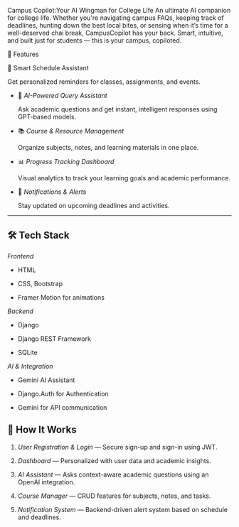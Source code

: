 Campus Copilot:Your AI Wingman for College Life
An ultimate AI companion for college life. Whether you're navigating campus FAQs, keeping track of deadlines, hunting down the best local bites, or sensing when it’s time for a well-deserved chai break, CampusCopilot has your back. Smart, intuitive, and built just for students — this is your campus, copiloted.


 🚀 Features



📅 Smart Schedule Assistant 

  Get personalized reminders for classes, assignments, and events.



- 💬 *AI-Powered Query Assistant*

  Ask academic questions and get instant, intelligent responses using GPT-based models.



- 📚 *Course & Resource Management*  

  Organize subjects, notes, and learning materials in one place.



- 📊 *Progress Tracking Dashboard*  

  Visual analytics to track your learning goals and academic performance.



- 🔔 *Notifications & Alerts*  

  Stay updated on upcoming deadlines and activities.



---



## 🛠️ Tech Stack



*Frontend*  

- HTML

- CSS, Bootstrap  

- Framer Motion for animations



*Backend*  

- Django  

- Django REST Framework  

- SQLite



*AI & Integration*  

- Gemini AI Assistant  

- Django.Auth for Authentication  

- Gemini for API communication
## 🧠 How It Works



1. *User Registration & Login* — Secure sign-up and sign-in using JWT.

2. *Dashboard* — Personalized with user data and academic insights.

3. *AI Assistant* — Asks context-aware academic questions using an OpenAI integration.

4. *Course Manager* — CRUD features for subjects, notes, and tasks.

5. *Notification System* — Backend-driven alert system based on schedule and deadlines.


